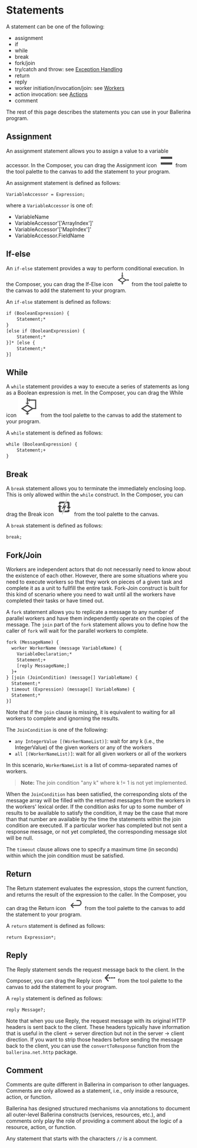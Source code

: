 # Statements

A statement can be one of the following:

- assignment
- if
- while
- break
- fork/join
- try/catch and throw: see [Exception Handling](exceptions.md)
- return
- reply
- worker initiation/invocation/join: see [Workers](workers.md)
- action invocation: see [Actions](actions.md)
- comment

The rest of this page describes the statements you can use in your Ballerina program. 

## Assignment

An assignment statement allows you to assign a value to a variable accessor. In the Composer, you can drag the Assignment icon ![alt-text](../images/icons/assign.png "Assignment icon") from the tool palette to the canvas to add the statement to your program. 

An assignment statement is defined as follows:
```
VariableAccessor = Expression;
```
where a `VariableAccessor` is one of:
- VariableName
- VariableAccessor'['ArrayIndex']'
- VariableAccessor'['MapIndex']'
- VariableAccessor.FieldName

## If-else

An `if-else` statement provides a way to perform conditional execution. In the Composer, you can drag the If-Else icon ![alt-text](../images/icons/if-else.png "If-Else icon") from the tool palette to the canvas to add the statement to your program. 

An `if-else` statement is defined as follows: 
```
if (BooleanExpression) {
    Statement;*
}
[else if (BooleanExpression) {
    Statement;*
}]* [else {
    Statement;*
}]
```

## While

A `while` statement provides a way to execute a series of statements as long as a Boolean expression is met. In the Composer, you can drag the While icon ![alt-text](../images/icons/while.png "While icon") from the tool palette to the canvas to add the statement to your program. 

A `while` statement is defined as follows:

```
while (BooleanExpression) {
    Statement;+
}
```

## Break

A `break` statement allows you to terminate the immediately enclosing loop. This is only allowed within the `while` construct. In the Composer, you can drag the Break icon ![alt-text](../images/icons/break.png "Break icon") from the tool palette to the canvas. 

A `break` statement is defined as follows:

```
break;
```

## Fork/Join

Workers are independent actors that do not necessarily need to know about the existence of each other. However, there are some situations where you need to execute workers so that they work on pieces of a given task and complete it as a unit to fullfill the entire task. Fork-Join construct is built for this kind of scenario where you need to wait until all the workers have completed their tasks or have timed out. 

A `fork` statement allows you to replicate a message to any number of parallel workers and have them independently operate on the copies of the message. The `join` part of the `fork` statement allows you to define how the caller of `fork` will wait for the parallel workers to complete. 

```
fork (MessageName) {
  worker WorkerName (message VariableName) {
    VariableDeclaration;*
    Statement;+
    [reply MessageName;]
  }+       
} [join (JoinCondition) (message[] VariableName) {
  Statement;*
} timeout (Expression) (message[] VariableName) {
  Statement;*  
}]
```
Note that if the `join` clause is missing, it is equivalent to waiting for all workers to complete and ignorning the results.

The `JoinCondition` is one of the following:

- `any IntegerValue [(WorkerNameList)]`: wait for any k (i.e., the IntegerValue) of the given workers or any of the workers
- `all [(WorkerNameList)]`: wait for all given workers or all of the workers

In this scenario, `WorkerNameList` is a list of comma-separated names of workers.

> **Note:** The join condition "any k" where k != 1 is not yet implemented.

When the `JoinCondition` has been satisfied, the corresponding slots of the message array will be filled with the returned messages from the workers in the workers' lexical order. If the condition asks for up to some number of results to be available to satisfy the condition, it may be the case that more than that number are available by the time the statements within the join condition are executed. If a particular worker has completed but not sent a response message, or not yet completed, the corresponding message slot will be null.

The `timeout` clause allows one to specify a maximum time (in seconds) within which the join condition must be satisfied.

## Return

The Return statement evaluates the expression, stops the current function, and returns the result of the expression to the caller. In the Composer, you can drag the Return icon ![alt-text](../images/icons/return.png "Return icon") from the tool palette to the canvas to add the statement to your program. 

A `return` statement is defined as follows:
```
return Expression*;
```

## Reply

The Reply statement sends the request message back to the client. In the Composer, you can drag the Reply icon ![alt-text](../images/icons/reply.png "Reply icon") from the tool palette to the canvas to add the statement to your program. 

A `reply` statement is defined as follows:
```
reply Message?;
```

Note that when you use Reply, the request message with its original HTTP headers is sent back to the client. These headers typically have information that is useful in the client -> server direction but not in the server -> client direction. If you want to strip those headers before sending the message back to the client, you can use the `convertToResponse` function from the `ballerina.net.http` package.

## Comment

Comments are quite different in Ballerina in comparison to other languages. Comments are only allowed as a statement, i.e., only inside a resource, action, or function.

Ballerina has designed structured mechanisms via annotations to document all outer-level Ballerina constructs (services, resources, etc.), and comments only play the role of providing a comment about the logic of a resource, action, or function.

Any statement that starts with the characters `//` is a comment.
